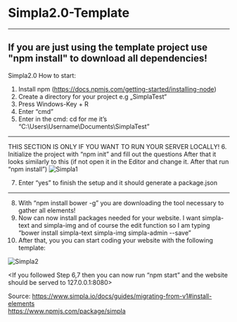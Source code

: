 # Simpla2.0-Template

---
If you are just using the template project use "npm install" to download all dependencies!
---

Simpla2.0 How to start:

1.	Install npm (https://docs.npmjs.com/getting-started/installing-node)
2.	Create a directory for your project e.g „SimplaTest“
3.	Press Windows-Key + R
4.	Enter “cmd”
5.	Enter in the cmd: cd <pathtoSimplaTest>
for me it’s “C:\Users\Username\Documents\SimplaTest”
-----------------------------
THIS SECTION IS ONLY IF YOU WANT TO RUN YOUR SERVER LOCALLY!
6.	Initialize the project with “npm init” and fill out the questions
After that it looks similarly to this (if not open it in the Editor and change it. After that run “npm install”)
![Simpla1](https://cloud.eisenschmidt.family/s/M8y9MhxGoerRzWE/download)

7.	Enter “yes” to finish the setup and it should generate a package.json
-----------------------------------
8.	With “npm install bower -g” you are downloading the tool necessary to gather all elements!
9.	Now can now install packages needed for your website.
I want simpla-text and simpla-img and of course the edit function so I am typing “bower install simpla-text simpla-img simpla-admin --save”
10.	After that, you you can start coding your website with the following template: 

![Simpla2](https://cloud.eisenschmidt.family/s/3C8e2PhOhlnsicE/download)

<If you followed Step 6,7 then you can now run “npm start” and the website should be served to 127.0.0.1:8080>

Source:
https://www.simpla.io/docs/guides/migrating-from-v1#install-elements  
https://www.npmjs.com/package/simpla

